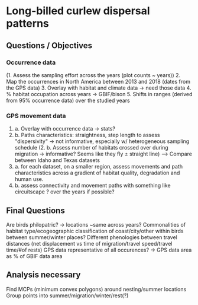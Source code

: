 # Long-billed curlew dispersal patterns

## Questions / Objectives

### Occurrence data
(1. Assess the sampling effort across the years (plot counts ~ years))
2. Map the occurrences in North America between 2013 and 2018 (dates from the GPS data)
3. Overlay with habitat and climate data -> need those data
4. % habitat occupation across years -> GBIF/bison
5. Shifts in ranges (derived from 95% occurrence data) over the studied years

### GPS movement data
1. a. Overlay with occurrence data -> stats?
1. b. Paths characteristics: straightness, step length to assess "dispersivity" -> not informative, especially w/ heterogeneous sampling schedule
(2. b. Assess number of habitats crossed over during migration -> informative? Seems like they fly ± straight line)
--> Compare between Idaho and Texas datasets
3. a. for each dataset, on a smaller region, assess movements and path characteristics across a gradient of habitat quality, degradation and human use.
3. b. assess connectivity and movement paths with something like circuitscape ? over the years if possible?

## Final Questions
Are birds philopatric? -> locations ~same across years?
Commonalities of habitat type/ecogeographic classification of coast/city/other within birds between summer/winter places?
Different phenologies between travel distances (net displacement vs time of migration/travel speed/travel time/#of rests)
GPS data representative of all occurences? -> GPS data area as % of GBIF data area

## Analysis necessary
Find MCPs (minimum convex polygons) around nesting/summer locations
Group points into summer/migration/winter/rest(?)
